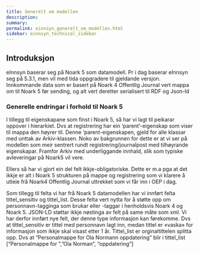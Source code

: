 ```yaml
---
title: Generelt om modellen
description:
summary:
permalink: einnsyn_generelt_om_modellen.html
sidebar: einnsyn_technical_sidebar
---
```


## Introduksjon
eInnsyn baserar seg på Noark 5 som datamodell. Pr i dag baserar eInnsyn seg på 5.3.1, men vil med tida oppgradere til gjeldande versjon.
Innkommande data som er basert på Noark 4 Offentlig Journal vert mappa om til Noark 5 før sending, og alt vert deretter serialisert til RDF og Json-ld

### Generelle endringar i forhold til Noark 5
I tillegg til eigenskapane som finst i Noark 5, så har vi lagt til peikarar oppover i hierarkiet. Dvs at registrering har ein ‘parent’-eigenskap som viser til mappa den høyrer til. Denne ‘parent-eigenskapen, gjeld for alle klassar med unttak av Arkiv-klassen. Noko av bakgrunnen for dette er at vi ser på modellen som meir sentrert rundt registrering/journalpost med tilhøyrande eigenskapar. Framfor Arkiv med underliggande innhald, slik som typiske avleveringar på Noark5 vil vere.

Ellers så har vi gjort ein del felt ikkje-obligatoriske. Dette er m.a pga at det ikkje er alt i Noark 5 strukturen på mappe og registrering som vi klarere å utleie frå Noark4 Offentlig Journal uttrekket som vi får inn i OEP i dag.

Som tillegg til felta vi har frå Noark 5 datamodellen har vi innført felta tittel_sensitiv og tittel_list. Desse felta vert nytta for å støtte opp om personnavn-tagginga som brukar <pnavn> eller <personavn>-taggar i henholdsvis Noark 4 og Noark 5. JSON-LD støttar ikkje nøstinga av felt på same måte som xml. Vi har derfor innført nye felt, der denne type informasjon kan førekomme. Dvs at tittel_sensitiv er tittel med personnavn lagt inn, medan tittel er «vaska» for informasjon som ikkje skal visast etter 1 år. Tittel_list er orginaltittelen splitta opp. Dvs at “Personalmappe for Ola Normann oppdatering” blir i tittel_list [“Personalmappe for ”,”Ola Norman”, “oppdatering”]
